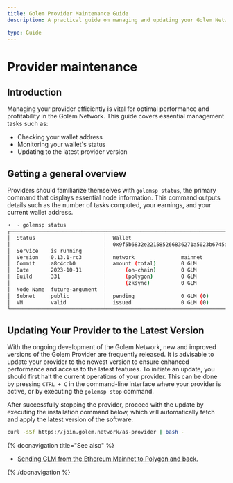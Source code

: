 ```yaml
---
title: Golem Provider Maintenance Guide
description: A practical guide on managing and updating your Golem Network provider, including wallet monitoring and node updates.

type: Guide
---
```


# Provider maintenance

## Introduction

Managing your provider efficiently is vital for optimal performance and profitability in the Golem Network. This guide covers essential management tasks such as:

- Checking your wallet address
- Monitoring your wallet's status
- Updating to the latest provider version

## Getting a general overview

Providers should familiarize themselves with `golemsp status`, the primary command that displays essential node information. This command outputs details such as the number of tasks computed, your earnings, and your current wallet address.

```bash
➜  ~ golemsp status
┌──────────────────────────────┬──────────────────────────────────────────────┬───────────────────────────┐
│  Status                      │  Wallet                                      │  Tasks                    │
│                              │  0x9f5b6832e221585266836271a5023b6745aa9409  │                           │
│  Service    is running       │                                              │  last 1h processed     0  │
│  Version    0.13.1-rc3       │  network               mainnet               │  last 1h in progress   0  │
│  Commit     a8c4ccb0         │  amount (total)        0 GLM                 │  total processed       0  │
│  Date       2023-10-11       │      (on-chain)        0 GLM                 │  (including failures)     │
│  Build      331              │      (polygon)         0 GLM                 │                           │
│                              │      (zksync)          0 GLM                 │                           │
│  Node Name  future-argument  │                                              │                           │
│  Subnet     public           │  pending               0 GLM (0)             │                           │
│  VM         valid            │  issued                0 GLM (0)             │                           │
└──────────────────────────────┴──────────────────────────────────────────────┴───────────────────────────┘
```

## Updating Your Provider to the Latest Version

With the ongoing development of the Golem Network, new and improved versions of the Golem Provider are frequently released. It is advisable to update your provider to the newest version to ensure enhanced performance and access to the latest features. To initiate an update, you should first halt the current operations of your provider. This can be done by pressing `CTRL + C` in the command-line interface where your provider is active, or by executing the `golemsp stop` command.

After successfully stopping the provider, proceed with the update by executing the installation command below, which will automatically fetch and apply the latest version of the software.

```bash
curl -sSf https://join.golem.network/as-provider | bash -
```

{% docnavigation title="See also" %}

- [Sending GLM from the Ethereum Mainnet to Polygon and back.](/docs/en/golem/payments/golem-token-conversion)

{% /docnavigation %}
